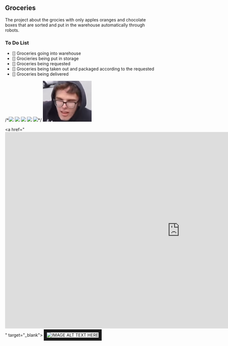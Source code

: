 ## Groceries

<p>The project about the grocies with only apples oranges and chocolate boxes that are sorted and put in the warehouse
automatically through robots.</p>

### To Do List ###

- [] Groceries going into warehouse
- [] Grocieries being put in storage
- [] Groceries being requested
- [] Groceries being taken out and packaged according to the requested
- [] Groceries being delivered

<p>
/*<img src="https://i.kym-cdn.com/entries/icons/original/000/021/245/crippling_depression.jpg"></img>
<img src="https://i.ytimg.com/vi/t6YjvlSGx8M/maxresdefault.jpg"></img>
<img src="https://vignette.wikia.nocookie.net/steven-universe/images/4/49/Kitchen_gun.png/revision/latest?cb=20151021170602"></img>
<img src="https://i.kym-cdn.com/entries/icons/mobile/000/004/781/ainsley.jpg"></img>
<img src="https://i.ytimg.com/vi/7zpxgyG7eGk/maxresdefault.jpg"></img>*/
<img src="Depression.png"></img>
</p>

<a href="<iframe width="1146" height="645" src="https://www.youtube.com/embed/SLEdsI731J4?ecver=1" frameborder="0" allow="autoplay; encrypted-media" allowfullscreen></iframe>" target="_blank">
<img src="https://www.youtube.com/watch?v=SLEdsI731J4"
     alt="IMAGE ALT TEXT HERE"
     width="240"
     height="180"
     border="10" />
</a>